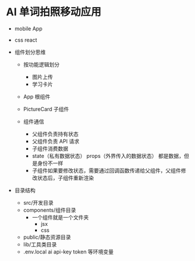 # AI 单词拍照移动应用

- mobile App

- css react

- 组件划分思维
  - 按功能逻辑划分
    - 图片上传
    - 学习卡片

  - App 根组件
  - PictureCard 子组件
  - 组件通信
    - 父组件负责持有状态
    - 父组件负责 API 请求
    - 子组件消费数据
    - state（私有数据状态） props（外界传入的数据状态） 都是数据，但是身份不一样
    - 子组件如果要修改状态，需要通过回调函数传递给父组件，父组件修改状态后，子组件重新渲染

- 目录结构
  - src/开发目录
  - components/组件目录
    - 一个组件就是一个文件夹
      - jsx
      - css
  - public/静态资源目录
  - lib/工具类目录
  - .env.local ai api-key token 等环境变量 